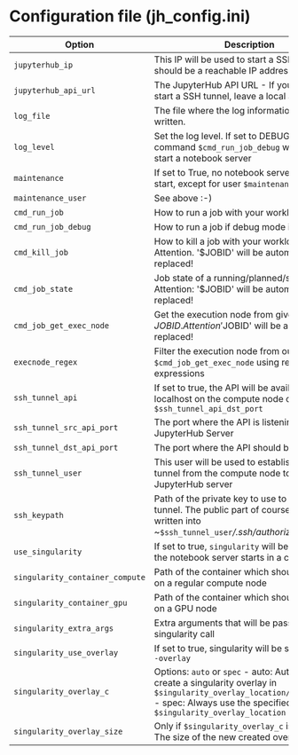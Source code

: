 # Configuration file (jh_config.ini)

|          Option           |                                                                Description                                                                |
| ----------------------- | --------------------------------------------------------------------------------------------------------------------------------------- |
| `jupyterhub_ip` | This IP will be used to start a SSH tunnel. It should be a reachable IP address of course |
| `jupyterhub_api_url` | The JupyterHub API URL - If you want to start a SSH tunnel, leave a local address |
| `log_file` | The file where the log information will be written. |
| `log_level` | Set the log level. If set to DEBUG the command `$cmd_run_job_debug` will be used to start a notebook server |
| `maintenance` | If set to True, no notebook server will be start, except for user `$maintenance_user` |
| `maintenance_user` | See above :-) |
| `cmd_run_job` | How to run a job with your workload manager |
| `cmd_run_job_debug` | How to run a job if debug mode is enabled |
| `cmd_kill_job` | How to kill a job  with your workload manager. Attention. '$JOBID' will be automatically replaced! |
| `cmd_job_state` | Job state of a running/planned/stopped job. Attention: '$JOBID' will be automatically replaced! |
| `cmd_job_get_exec_node` | Get the execution node from given $JOBID. Attention '$JOBID' will be automatically replaced! |
| `execnode_regex` | Filter the execution node from output of `$cmd_job_get_exec_node` using regular expressions |
| `ssh_tunnel_api` | If set to true, the API will be available localhost on the compute node on port `$ssh_tunnel_api_dst_port` |
| `ssh_tunnel_src_api_port` | The port where the API is listening on the JupyterHub Server | 
| `ssh_tunnel_dst_api_port` | The port where the API should be listen to | 
| `ssh_tunnel_user` | This user will be used to establish a SSH tunnel from the compute node to the JupyterHub server |
| `ssh_keypath` | Path of the private key to use to create a SSH tunnel. The public part of course should be written into ~`$ssh_tunnel_user`_/.ssh/authorized_keys_ |
| `use_singularity` | If set to true, `singularity` will be used and the notebook server starts in a container |
| `singularity_container_compute` | Path of the container which should be started on a regular compute node |
| `singularity_container_gpu` | Path of the container which should be started on a GPU node | 
| `singularity_extra_args` | Extra arguments that will be passed to the singularity call |
| `singularity_use_overlay` | If set to true, singularity will be started with `--overlay` |
| `singularity_overlay_c` | Options: `auto` or `spec` - auto: Automatically create a singularity overlay in `$singularity_overlay_location/USERNAME.img` - spec: Always use the specified overlay in `$singularity_overlay_location` |
| `singularity_overlay_size` | Only if `$singularity_overlay_c` is set to `auto`: The size of the new created overlay (MB) |

